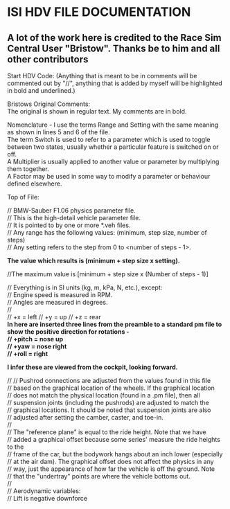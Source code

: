 # ISI HDV FILE DOCUMENTATION
## A lot of the work here is credited to the Race Sim Central User "Bristow". Thanks be to him and all other contributors 

Start HDV Code: (Anything that is meant to be in comments will be commented out by "//", anything that is added by myself will be highlighted in bold and underlined.)

Bristows Original Comments:   
The original is shown in regular text. My comments are in bold.

Nomenclature - I use the terms Range and Setting with the same meaning as shown in lines 5 and 6 of the file.  
The term Switch is used to refer to a parameter which is used to toggle between two states, usually whether a particular feature is switched on or off.  
A Multiplier is usually applied to another value or parameter by multiplying them together.  
A Factor may be used in some way to modify a parameter or behaviour defined elsewhere.

Top of File:

// BMW-Sauber F1.06 physics parameter file.  
// This is the high-detail vehicle parameter file.  
// It is pointed to by one or more *.veh files.  
// Any range has the following values: (minimum, step size, number of steps)  
// Any setting refers to the step from 0 to <number of steps - 1>.  

**The value which results is (minimum + step size x setting).** 

//The maximum value is [minimum + step size x (Number of steps - 1)]

// Everything is in SI units (kg, m, kPa, N, etc.), except:  
// Engine speed is measured in RPM.  
// Angles are measured in degrees.  
//  
// +x = left
// +y = up
// +z = rear  
**In here are inserted three lines from the preamble to a standard pm file to show the positive direction for rotations -**  
**// +pitch = nose up**  
**// +yaw = nose right**  
**// +roll = right**

**I infer these are viewed from the cockpit, looking forward.**

//
// Pushrod connections are adjusted from the values found in this file  
// based on the graphical location of the wheels. If the graphical location  
// does not match the physical location (found in a .pm file), then all  
// suspension joints (including the pushrods) are adjusted to match the  
// graphical locations. It should be noted that suspension joints are also  
// adjusted after setting the camber, caster, and toe-in.  
//  
// The "reference plane" is equal to the ride height. Note that we have  
// added a graphical offset because some series' measure the ride heights to the  
// frame of the car, but the bodywork hangs about an inch lower (especially  
// at the air dam). The graphical offset does not affect the physics in any  
// way, just the appearance of how far the vehicle is off the ground. Note  
// that the "undertray" points are where the vehicle bottoms out.  
//  
// Aerodynamic variables:  
// Lift is negative downforce